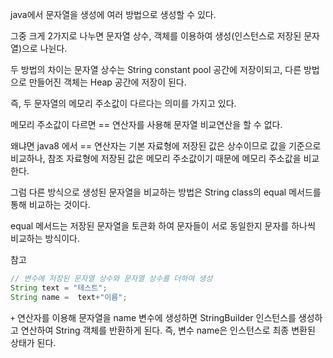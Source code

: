 java에서 문자열을 생성에 여러 방법으로 생성할 수 있다.

그중 크게 2가지로 나누면 문자열 상수, 객체를 이용하여 생성(인스턴스로 저장된 문자열)으로 나뉜다.

두 방법의 차이는 문자열 상수는 String constant pool 공간에 저장이되고, 다른 방법으로 만들어진 객체는 Heap 공간에 저장이 된다.

즉, 두 문자열의 메모리 주소값이 다르다는 의미를 가지고 있다.



메모리 주소값이 다르면 == 연산자를 사용해 문자열 비교연산을 할 수 없다.

왜냐면 java8 에서 == 연산자는 기본 자료형에 저장된 값은 상수이므로 값을 기준으로 비교하나, 참조 자료형에 저장된 값은 메모리 주소값이기 때문에 메모리 주소값을 비교한다.



그럼 다른 방식으로 생성된 문자열을 비교하는 방법은 String class의 equal 메서드를 통해 비교하는 것이다. 

equal 메서드는 저장된 문자열을 토큰화 하여 문자들이 서로 동일한지 문자를 하나씩 비교하는 방식이다.



참고

```java
// 변수에 저장된 문자열 상수와 문자열 상수를 더하여 생성
String text = "테스트";
String name =  text+"이름";
```

`+` 연산자를 이용해 문자열을 name 변수에 생성하면 StringBuilder 인스턴스를 생성하고 연산하여 String 객체를 반환하게 된다. 즉, 변수 name은 인스턴스로 최종 변환된 상태가 된다.